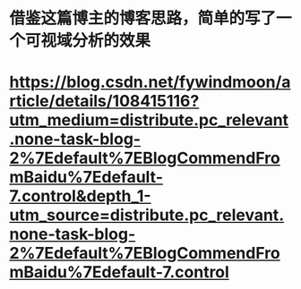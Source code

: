# 借鉴这篇博主的博客思路，简单的写了一个可视域分析的效果
# https://blog.csdn.net/fywindmoon/article/details/108415116?utm_medium=distribute.pc_relevant.none-task-blog-2%7Edefault%7EBlogCommendFromBaidu%7Edefault-7.control&depth_1-utm_source=distribute.pc_relevant.none-task-blog-2%7Edefault%7EBlogCommendFromBaidu%7Edefault-7.control

